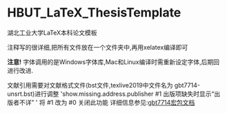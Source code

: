 # HBUT_LaTeX_ThesisTemplate
 湖北工业大学LaTeX本科论文模板

注释写的很详细,把所有文件放在一个文件夹中,再用xelatex编译即可

**注意!**
字体调用的是Windows字体库,Mac和Linux编译时需重新设定字体,后期回进行改进.

文献引用需要对文献格式文件(bst文件,texlive2019中文件名为 gbt7714-unsrt.bst)进行调整 'show.missing.address.publisher #1 出版项缺失时显示“出版者不详” '
将 #1 改为 #0 关闭此功能
详细信息参见:[gbt7714宏包文档](http://ctan.math.illinois.edu/biblio/bibtex/contrib/gbt7714/gbt7714.pdf)

